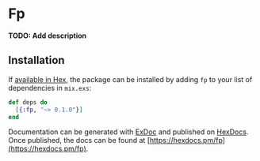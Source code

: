 # Fp

**TODO: Add description**

## Installation

If [available in Hex](https://hex.pm/docs/publish), the package can be installed
by adding `fp` to your list of dependencies in `mix.exs`:

```elixir
def deps do
  [{:fp, "~> 0.1.0"}]
end
```

Documentation can be generated with [ExDoc](https://github.com/elixir-lang/ex_doc)
and published on [HexDocs](https://hexdocs.pm). Once published, the docs can
be found at [https://hexdocs.pm/fp](https://hexdocs.pm/fp).


